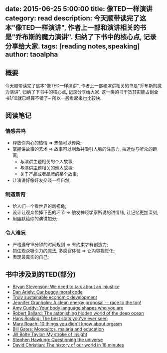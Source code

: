 date: 2015-06-25 5:00:00
title: 像TED一样演讲
category: read
description: 今天顺带读完了这本"像TED一样演讲", 作者上一部和演讲相关的书是"乔布斯的魔力演讲". 归纳了下书中的核心点, 记录分享给大家.
tags: [reading notes,speaking]
author: taoalpha
---

## 概要

今天顺带读完了这本"像TED一样演讲", 作者上一部和演讲相关的书是"乔布斯的魔力演讲". 归纳了下书中的核心点, 记录分享给大家. 这一类的书干货其实能占到全书1/10就已经算不错了~ 所以一般看起来也比较快.

## 阅读笔记

### 情感共鸣

- 释放你内心的热情 => 热情可以传染;
- 掌握讲故事的艺术 => 故事可以刺激并吸引人脑的注意力, 拉近你与听众的距离;
  - 与演讲主题相关的个人故事;
  - 与演讲主题相关的他人故事;
  - 关于产品或者品牌的某个故事;
- 让演讲好像好友交谈一样自然;

### 制造新奇

- 给人们一个看世界的新视角;
- 设计让观众惊掉下巴的环节 => 触发神经学家所说的讲情绪, 让记忆更加深刻;
- 用幽默给你的演讲加分;

### 令人难忘

- 严格遵守18分钟的时间规则 => 有约束才有创造力;
- 抓住观众吸引力的魔法, 多感官体验 => 让内容视觉化;
- 表现最真实的自己;


## 书中涉及到的TED(部分)

- [Bryan Stevenson: We need to talk about an injustice](http://www.ted.com/talks/bryan_stevenson_we_need_to_talk_about_an_injustice)
- [Dan Ariely: Our buggy moral code](http://www.ted.com/talks/dan_ariely_on_our_buggy_moral_code)
- [Truly sustainable economic development](https://www.youtube.com/watch?v=SpIxZiBpGU0)
- [Jennifer Granholm: A clean energy proposal -- race to the top!](https://www.ted.com/talks/jennifer_granholm_a_clean_energy_proposal_race_to_the_top)
- [Amy Cuddy: Your body language shapes who you are](http://www.ted.com/talks/amy_cuddy_your_body_language_shapes_who_you_are)
- [Robert Ballard: The astonishing hidden world of the deep ocean](https://www.ted.com/talks/robert_ballard_on_exploring_the_oceans)
- [Hans Rosling: The best stats you've ever seen](http://www.ted.com/talks/hans_rosling_shows_the_best_stats_you_ve_ever_seen)
- [Mary Roach: 10 things you didn't know about orgasm](https://www.ted.com/talks/mary_roach_10_things_you_didn_t_know_about_orgasm)
- [Bill Gates: Mosquitos, malaria and education](http://www.ted.com/talks/bill_gates_unplugged)
- [Jill Bolte Taylor: My stroke of insight](http://www.ted.com/talks/jill_bolte_taylor_s_powerful_stroke_of_insight)
- [Stephen Hawking: Questioning the universe](http://www.ted.com/talks/stephen_hawking_asks_big_questions_about_the_universe)
- [David Christian: The history of our world in 18 minutes](https://www.ted.com/talks/david_christian_big_history)
